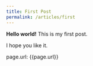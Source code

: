 ```yaml
---
title: First Post
permalink: /articles/first
---
```


**Hello world!** This is my first post.

I hope you like it.

page.url: {{page.url}}
